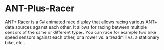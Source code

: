 ANT-Plus-Racer
==============

ANT+ Racer is a C# animated race display that allows racing various ANT+ data sources against each other. It allows for racing between multiple sensors of the same or different types. You can race for example two bike speed sensors against each other, or a rower vs. a treadmill vs. a stationary bike, etc..
